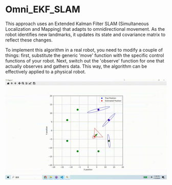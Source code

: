 # Omni_EKF_SLAM
This approach uses an Extended Kalman Filter SLAM (Simultaneous Localization and Mapping) that adapts to omnidirectional movement. As the robot identifies new landmarks, it updates its state and covariance matrix to reflect these changes. 

To implement this algorithm in a real robot, you need to modify a couple of things: first, substitute the generic 'move' function with the specific control functions of your robot. Next, switch out the 'observe' function for one that actually observes and gathers data. This way, the algorithm can be effectively applied to a physical robot.

![plot](plot.gif)

